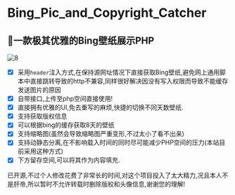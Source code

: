 # Bing_Pic_and_Copyright_Catcher

## 💖一款极其优雅的Bing壁纸展示PHP

![8](https://user-images.githubusercontent.com/53730587/76695737-d2d13700-66bd-11ea-9529-4e29a4498426.gif)

- [x] 采用`header`注入方式,在保持源网址情况下直接获取Bing壁纸,避免网上通用脚本中直接跳转导致的http不兼容,同样很好解决因没有写入权限而导致不能缓存发送图片的原因
- [x] 自带接口,上传至php空间直接使用!
- [x] 直接拥有优雅的UI,免去重写的麻烦,快捷的切换不同天数壁纸.
- [x] 支持获取版权信息
- [x] 可以根据bing的缓存获取8天的壁纸
- [x] 支持缩略图(虽然会导致缩略图严重变形,不过太小了看不出来)
- [x] 支持动静态分离,在不影响载入时间的同时尽可能减少PHP空间的压力(本站目前采用这种方式)
- [x] 下方留存空间,可以将其作为内容填充.

已开源,不过个人修改花费了非常长的时间,对这个项目投入了太大精力,况且本人不是肝帝,所以暂时不允许转载时删除版权和头像信息,谢谢您的理解!
